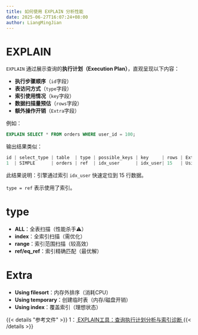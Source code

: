 ```yaml
---
title: 如何使用 EXPLAIN 分析性能
date: 2025-06-27T16:07:24+08:00
author: LiangMingJian
---
```


# EXPLAIN

`EXPLAIN` 通过展示查询的**执行计划（Execution Plan）**，直观呈现以下内容：

- **执行步骤顺序**（`id`字段）
- **表访问方式**（`type`字段）
- **索引使用情况**（`key`字段）
- **数据扫描量预估**（`rows`字段）
- **额外操作开销**（`Extra`字段）

例如：

```sql
EXPLAIN SELECT * FROM orders WHERE user_id = 100;
```

输出结果类似：

```javascript
id | select_type | table  | type | possible_keys | key     | rows | Extra
1  | SIMPLE      | orders | ref  | idx_user      | idx_user| 15   | Using where
```

此结果说明：引擎通过索引 `idx_user` 快速定位到 15 行数据。

`type = ref` 表示使用了索引。

# type

- **ALL**：全表扫描（性能杀手⚠️）
- **index**：全索引扫描（需优化）
- **range**：索引范围扫描（较高效）
- **ref/eq_ref**：索引精确匹配（最优解）

# Extra

- **Using filesort**：内存外排序（消耗CPU）
- **Using temporary**：创建临时表（内存/磁盘开销）
- **Using index**：覆盖索引（理想状态）

{{< details "参考文件" >}} 
1：[ EXPLAIN工具：查询执行计划分析与索引诊断 ](https://bbs.huaweicloud.com/blogs/454482)
{{< /details >}}
